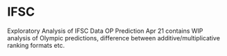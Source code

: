 # IFSC
Exploratory Analysis of IFSC Data
OP Prediction Apr 21 contains WIP analysis of Olympic predictions, difference between additive/multiplicative ranking formats etc.
